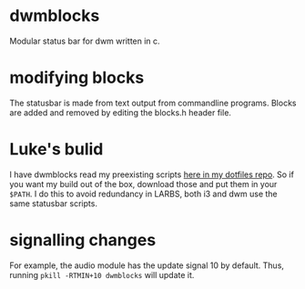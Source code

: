 # dwmblocks
Modular status bar for dwm written in c.
# modifying blocks
The statusbar is made from text output from commandline programs.
Blocks are added and removed by editing the blocks.h header file.
# Luke's bulid
I have dwmblocks read my preexisting scripts [here in my dotfiles repo](https://github.com/LukeSmithxyz/voidrice/tree/master/.local/bin/statusbar).
So if you want my build out of the box, download those and put them in your `$PATH`.
I do this to avoid redundancy in LARBS, both i3 and dwm use the same statusbar scripts.
# signalling changes
For example, the audio module has the update signal 10 by default.
Thus, running `pkill -RTMIN+10 dwmblocks` will update it.
